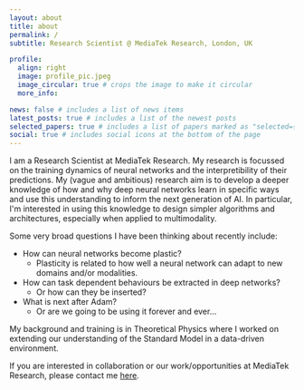 ```yaml
---
layout: about
title: about
permalink: /
subtitle: Research Scientist @ MediaTek Research, London, UK

profile:
  align: right
  image: profile_pic.jpeg
  image_circular: true # crops the image to make it circular
  more_info:

news: false # includes a list of news items
latest_posts: true # includes a list of the newest posts
selected_papers: true # includes a list of papers marked as "selected={true}"
social: true # includes social icons at the bottom of the page
---
```


I am a Research Scientist at MediaTek Research. My research is focussed on the training dynamics of neural networks and the interpretibility of their predictions. My (vague and ambitious) research aim is to develop a deeper knowledge of how and why deep neural networks learn in specific ways and use this understanding to inform the next generation of AI. In particular, I'm interested in using this knowledge to design simpler algorithms and architectures, especially when applied to multimodality.

Some very broad questions I have been thinking about recently include:

- How can neural networks become plastic?
  - Plasticity is related to how well a neural network can adapt to new domains and/or modalities.
- How can task dependent behaviours be extracted in deep networks?
  - Or how can they be inserted?
- What is next after Adam?
  - Or are we going to be using it forever and ever...

My background and training is in Theoretical Physics where I worked on extending our understanding of the Standard Model in a data-driven environment.

If you are interested in collaboration or our work/opportunities at MediaTek Research, please contact me [here](mailto:jamie.mcgowan@mtkresearch.com).